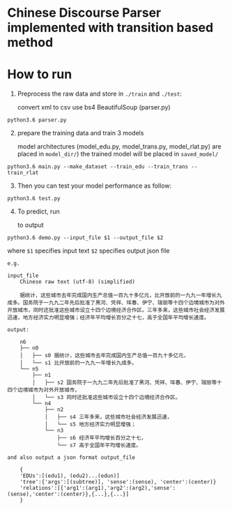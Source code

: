 
Chinese Discourse Parser implemented with transition based method
===

# How to run

1. Preprocess the raw data and store in `./train` and `./test`:
    
    convert xml to csv 
    use bs4 BeautifulSoup (parser.py)

```
python3.6 parser.py
```

2. prepare the training data and train 3 models

    model architectures (model_edu.py, model_trans.py, model_rlat.py) are placed in `model_dir/`)
    the trained model will be placed in `saved_model/`

```
python3.6 main.py --make_dataset --train_edu --train_trans --train_rlat
```

3. Then you can test your model performance as follow:

```
python3.6 test.py 
```

4. To predict, run

    to output
```
python3.6 demo.py --input_file $1 --output_file $2 
```
where `$1` specifies input text
      `$2` specifies output json file

    e.g.
    
    input_file
        Chinese raw text (utf-8) (simplified)

        据统计，这些城市去年完成国内生产总值一百九十多亿元，比开放前的一九九一年增长九成多。国务院于一九九二年先后批准了黑河、凭祥、珲春、伊宁、瑞丽等十四个边境城市为对外开放城市，同时还批准这些城市设立十四个边境经济合作区。三年多来，这些城市社会经济发展迅速，地方经济实力明显增强；经济年平均增长百分之十七，高于全国年平均增长速度。

    output: 

        n6
        ├── n0
        │   ├── s0 据统计，这些城市去年完成国内生产总值一百九十多亿元，
        │   └── s1 比开放前的一九九一年增长九成多。
        └── n5
            ├── n1
            │   ├── s2 国务院于一九九二年先后批准了黑河、凭祥、珲春、伊宁、瑞丽等十四个边境城市为对外开放城市，
            │   └── s3 同时还批准这些城市设立十四个边境经济合作区。
            └── n4
                ├── n2
                │   ├── s4 三年多来，这些城市社会经济发展迅速，
                │   └── s5 地方经济实力明显增强；
                └── n3
                    ├── s6 经济年平均增长百分之十七，
                    └── s7 高于全国年平均增长速度。

    and also output a json format output_file 
 
        {
        'EDUs':[(edu1), (edu2)...(edun)]
        'tree':{'args':[(subtree)], 'sense':(sense), 'center':(center)}
        'relations':[{'arg1':(arg1),'arg2':(arg2),'sense':(sense),'center':(center)},{...},{...}]
        }



